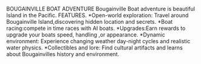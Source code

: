 BOUGAINVILLE BOAT ADVENTURE
Bougainville Boat adventure is beautiful Island in the Pacific.
FEATURES.
*Open-world exploration: Travel around Bougainville Island,discovering hidden location and secrets.
*Boat racing:compete in time races with AI boats.
*Upgrades:Earn rewards to upgrade your boats speed, handling ,or appearance.
*Dynamic environment: Experience changing weather day-night cycles and realistic water physics.
*Collectibles and lore:
Find cultural artifacts and learns about Bougainvilles history and environment.